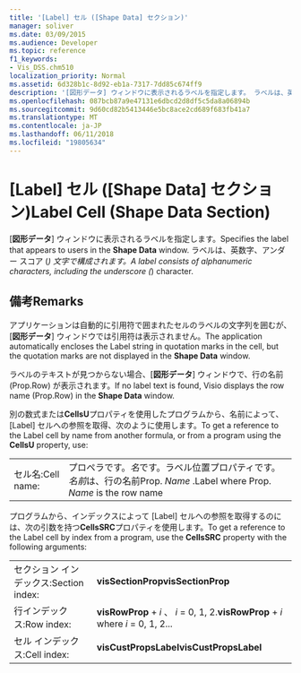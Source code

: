 ```yaml
---
title: '[Label] セル ([Shape Data] セクション)'
manager: soliver
ms.date: 03/09/2015
ms.audience: Developer
ms.topic: reference
f1_keywords:
- Vis_DSS.chm510
localization_priority: Normal
ms.assetid: 6d328b1c-8d92-eb1a-7317-7dd85c674ff9
description: '[図形データ] ウィンドウに表示されるラベルを指定します。 ラベルは、英数字、アンダー スコア (_) 文字で構成されます。'
ms.openlocfilehash: 087bcb87a9e47131e6dbcd2d8df5c5da8a06894b
ms.sourcegitcommit: 9d60cd82b5413446e5bc8ace2cd689f683fb41a7
ms.translationtype: MT
ms.contentlocale: ja-JP
ms.lasthandoff: 06/11/2018
ms.locfileid: "19805634"
---
```

# <a name="label-cell-shape-data-section"></a><span data-ttu-id="73567-104">[Label] セル ([Shape Data] セクション)</span><span class="sxs-lookup"><span data-stu-id="73567-104">Label Cell (Shape Data Section)</span></span>

<span data-ttu-id="73567-105">[**図形データ**] ウィンドウに表示されるラベルを指定します。</span><span class="sxs-lookup"><span data-stu-id="73567-105">Specifies the label that appears to users in the **Shape Data** window.</span></span> <span data-ttu-id="73567-106">ラベルは、英数字、アンダー スコア (_) 文字で構成されます。</span><span class="sxs-lookup"><span data-stu-id="73567-106">A label consists of alphanumeric characters, including the underscore (_) character.</span></span> 
  
## <a name="remarks"></a><span data-ttu-id="73567-107">備考</span><span class="sxs-lookup"><span data-stu-id="73567-107">Remarks</span></span>

<span data-ttu-id="73567-108">アプリケーションは自動的に引用符で囲まれたセルのラベルの文字列を囲むが、[**図形データ**] ウィンドウでは引用符は表示されません。</span><span class="sxs-lookup"><span data-stu-id="73567-108">The application automatically encloses the Label string in quotation marks in the cell, but the quotation marks are not displayed in the **Shape Data** window.</span></span> 
  
<span data-ttu-id="73567-109">ラベルのテキストが見つからない場合、[**図形データ**] ウィンドウで、行の名前 (Prop.Row) が表示されます。</span><span class="sxs-lookup"><span data-stu-id="73567-109">If no label text is found, Visio displays the row name (Prop.Row) in the **Shape Data** window.</span></span> 
  
<span data-ttu-id="73567-110">別の数式または**CellsU**プロパティを使用したプログラムから、名前によって、[Label] セルへの参照を取得、次のように使用します。</span><span class="sxs-lookup"><span data-stu-id="73567-110">To get a reference to the Label cell by name from another formula, or from a program using the **CellsU** property, use:</span></span> 
  
|||
|:-----|:-----|
|<span data-ttu-id="73567-111">セル名:</span><span class="sxs-lookup"><span data-stu-id="73567-111">Cell name:</span></span>  <br/> |<span data-ttu-id="73567-112">プロペラです。*名*です。ラベル位置プロパティです。 *名前*は、行の名前</span><span class="sxs-lookup"><span data-stu-id="73567-112">Prop. *Name*  .Label where Prop.  *Name*  is the row name</span></span>  <br/> |
   
<span data-ttu-id="73567-113">プログラムから、インデックスによって [Label] セルへの参照を取得するのには、次の引数を持つ**CellsSRC**プロパティを使用します。</span><span class="sxs-lookup"><span data-stu-id="73567-113">To get a reference to the Label cell by index from a program, use the **CellsSRC** property with the following arguments:</span></span> 
  
|||
|:-----|:-----|
|<span data-ttu-id="73567-114">セクション インデックス:</span><span class="sxs-lookup"><span data-stu-id="73567-114">Section index:</span></span>  <br/> |<span data-ttu-id="73567-115">**visSectionProp**</span><span class="sxs-lookup"><span data-stu-id="73567-115">**visSectionProp**</span></span> <br/> |
|<span data-ttu-id="73567-116">行インデックス:</span><span class="sxs-lookup"><span data-stu-id="73567-116">Row index:</span></span>  <br/> |<span data-ttu-id="73567-117">**visRowProp** +  *i* 、 *i* = 0, 1, 2.</span><span class="sxs-lookup"><span data-stu-id="73567-117">**visRowProp** +  *i*  where  *i*  = 0, 1, 2...</span></span>  <br/> |
|<span data-ttu-id="73567-118">セル インデックス:</span><span class="sxs-lookup"><span data-stu-id="73567-118">Cell index:</span></span>  <br/> |<span data-ttu-id="73567-119">**visCustPropsLabel**</span><span class="sxs-lookup"><span data-stu-id="73567-119">**visCustPropsLabel**</span></span> <br/> |
   

